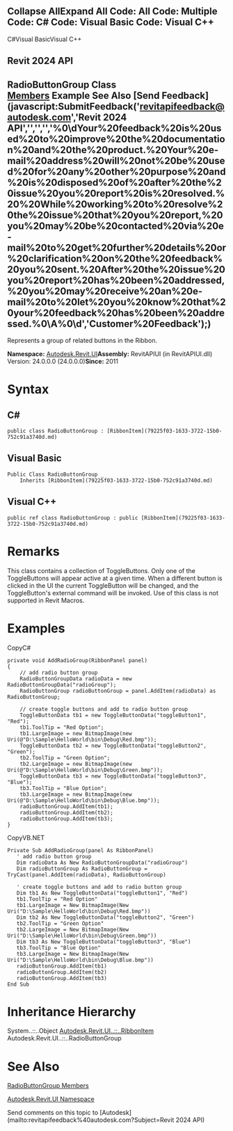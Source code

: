 ﻿

Collapse AllExpand All Code: All Code: Multiple Code: C# Code: Visual Basic Code: Visual C++   
---  
  
C#Visual BasicVisual C++

Revit 2024 API  
---  
RadioButtonGroup Class  
[Members](7d0c88ee-2c6e-3a99-1ec3-2a54cf19ddd0.md) Example See Also [Send Feedback](javascript:SubmitFeedback\('revitapifeedback@autodesk.com','Revit 2024 API','','','','%0\\dYour%20feedback%20is%20used%20to%20improve%20the%20documentation%20and%20the%20product.%20Your%20e-mail%20address%20will%20not%20be%20used%20for%20any%20other%20purpose%20and%20is%20disposed%20of%20after%20the%20issue%20you%20report%20is%20resolved.%20%20While%20working%20to%20resolve%20the%20issue%20that%20you%20report,%20you%20may%20be%20contacted%20via%20e-mail%20to%20get%20further%20details%20or%20clarification%20on%20the%20feedback%20you%20sent.%20After%20the%20issue%20you%20report%20has%20been%20addressed,%20you%20may%20receive%20an%20e-mail%20to%20let%20you%20know%20that%20your%20feedback%20has%20been%20addressed.%0\\A%0\\d','Customer%20Feedback'\);)  
---  
  
Represents a group of related buttons in the Ribbon. 

**Namespace:** [Autodesk.Revit.UI](e86fd90a-8957-02a6-da7f-ced248966e3e.md)**Assembly:** RevitAPIUI (in RevitAPIUI.dll) Version: 24.0.0.0 (24.0.0.0)**Since:** 2011

# Syntax

C#  
---  
      
    
    public class RadioButtonGroup : [RibbonItem](79225f03-1633-3722-15b0-752c91a3740d.md)  
  
Visual Basic  
---  
      
    
    Public Class RadioButtonGroup _
    	Inherits [RibbonItem](79225f03-1633-3722-15b0-752c91a3740d.md)  
  
Visual C++  
---  
      
    
    public ref class RadioButtonGroup : public [RibbonItem](79225f03-1633-3722-15b0-752c91a3740d.md)  
  
# Remarks

This class contains a collection of ToggleButtons. Only one of the ToggleButtons will appear active at a given time. When a different button is clicked in the UI the current ToggleButton will be changed, and the ToggleButton's external command will be invoked. Use of this class is not supported in Revit Macros. 

# Examples

CopyC#
    
    
    private void AddRadioGroup(RibbonPanel panel)
    {
        // add radio button group
        RadioButtonGroupData radioData = new RadioButtonGroupData("radioGroup");
        RadioButtonGroup radioButtonGroup = panel.AddItem(radioData) as RadioButtonGroup;
    
        // create toggle buttons and add to radio button group
        ToggleButtonData tb1 = new ToggleButtonData("toggleButton1", "Red");
        tb1.ToolTip = "Red Option";
        tb1.LargeImage = new BitmapImage(new Uri(@"D:\Sample\HelloWorld\bin\Debug\Red.bmp"));
        ToggleButtonData tb2 = new ToggleButtonData("toggleButton2", "Green");
        tb2.ToolTip = "Green Option";
        tb2.LargeImage = new BitmapImage(new Uri(@"D:\Sample\HelloWorld\bin\Debug\Green.bmp"));
        ToggleButtonData tb3 = new ToggleButtonData("toggleButton3", "Blue");
        tb3.ToolTip = "Blue Option";
        tb3.LargeImage = new BitmapImage(new Uri(@"D:\Sample\HelloWorld\bin\Debug\Blue.bmp"));
        radioButtonGroup.AddItem(tb1);
        radioButtonGroup.AddItem(tb2);
        radioButtonGroup.AddItem(tb3);
    }

CopyVB.NET
    
    
    Private Sub AddRadioGroup(panel As RibbonPanel)
       ' add radio button group
       Dim radioData As New RadioButtonGroupData("radioGroup")
       Dim radioButtonGroup As RadioButtonGroup = TryCast(panel.AddItem(radioData), RadioButtonGroup)
    
       ' create toggle buttons and add to radio button group
       Dim tb1 As New ToggleButtonData("toggleButton1", "Red")
       tb1.ToolTip = "Red Option"
       tb1.LargeImage = New BitmapImage(New Uri("D:\Sample\HelloWorld\bin\Debug\Red.bmp"))
       Dim tb2 As New ToggleButtonData("toggleButton2", "Green")
       tb2.ToolTip = "Green Option"
       tb2.LargeImage = New BitmapImage(New Uri("D:\Sample\HelloWorld\bin\Debug\Green.bmp"))
       Dim tb3 As New ToggleButtonData("toggleButton3", "Blue")
       tb3.ToolTip = "Blue Option"
       tb3.LargeImage = New BitmapImage(New Uri("D:\Sample\HelloWorld\bin\Debug\Blue.bmp"))
       radioButtonGroup.AddItem(tb1)
       radioButtonGroup.AddItem(tb2)
       radioButtonGroup.AddItem(tb3)
    End Sub

# Inheritance Hierarchy

System..::..Object [Autodesk.Revit.UI..::..RibbonItem](79225f03-1633-3722-15b0-752c91a3740d.md) Autodesk.Revit.UI..::..RadioButtonGroup

# See Also

[RadioButtonGroup Members](7d0c88ee-2c6e-3a99-1ec3-2a54cf19ddd0.md)

[Autodesk.Revit.UI Namespace](e86fd90a-8957-02a6-da7f-ced248966e3e.md)

Send comments on this topic to [Autodesk](mailto:revitapifeedback%40autodesk.com?Subject=Revit 2024 API)